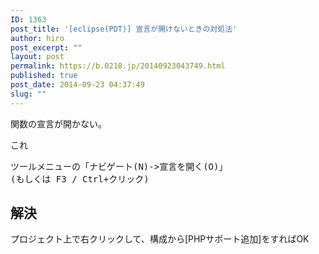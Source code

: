 ```yaml
---
ID: 1363
post_title: '[eclipse(PDT)] 宣言が開けないときの対処法'
author: hiro
post_excerpt: ""
layout: post
permalink: https://b.0218.jp/20140923043749.html
published: true
post_date: 2014-09-23 04:37:49
slug: ""
---
```

関数の宣言が開かない。

これ
<pre>ツールメニューの「ナビゲート(N)->宣言を開く(O)」
(もしくは F3 / Ctrl+クリック)</pre>
<!--more-->
<h2>解決</h2>
プロジェクト上で右クリックして、構成から[PHPサポート追加]をすればOK